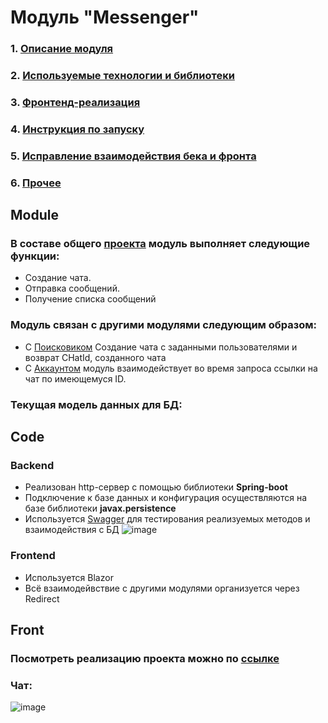 # Модуль "Messenger"

### 1. [Описание модуля](#module)
### 2. [Используемые технологии и библиотеки](#code)
### 3. [Фронтенд-реализация](#front)
### 4. [Инструкция по запуску](#instruction)
### 5. [Исправление взаимодействия бека и фронта](#debug)
### 6. [Прочее](#credits)
## Module
### В составе общего [проекта](https://github.com/team-5-tutor-project) модуль выполняет следующие функции:

- Создание чата.
- Отправка сообщений.
- Получение списка сообщений

### Модуль связан с другими модулями следующим образом:
- С [Поисковиком](https://github.com/team-5-tutor-project/team-5-searcher) Создание чата с заданными пользователями и возврат CHatId, созданного чата
- С [Аккаунтом](https://github.com/team-5-tutor-project/team-5-account) модуль взаимодействует во время запроса ссылки на чат по имеющемуся ID.

### 

### Текущая модель данных для БД:

## Code

### Backend

- Реализован http-сервер с помощью библиотеки **Spring-boot**
- Подключение к базе данных и конфигурация осуществляются на базе библиотеки **javax.persistence**
- Используется [Swagger](http://localhost:8000/swagger-ui.html) для тестирования реализуемых методов и взаимодействия с БД
![image](https://user-images.githubusercontent.com/54327287/175776924-f36e0dfb-b731-4d9b-8f3a-100cde6c039c.png)

### Frontend

- Используется Blazor
- Всё взаимодейвствие с другими модулями организуется через Redirect

## Front

### Посмотреть реализацию проекта можно по [ссылке](https://github.com/team-5-tutor-project/team-5-messenger-frontend)

### Чат:
![image](https://user-images.githubusercontent.com/54327287/175776836-42df39f3-d3f1-4b69-9a1a-8ba656a64fff.png)


